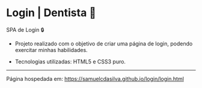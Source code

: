 # Login | Dentista :tooth:
SPA de Login :lock: 

- Projeto realizado com o objetivo de criar uma página de login, podendo exercitar minhas habilidades.

- Tecnologias utilizadas: HTML5 e CSS3 puro.
***
Página hospedada em: https://samuelcdasilva.github.io/login/login.html
